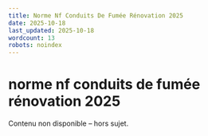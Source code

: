 ```yaml
---
title: Norme Nf Conduits De Fumée Rénovation 2025
date: 2025-10-18
last_updated: 2025-10-18
wordcount: 13
robots: noindex
---
```


# norme nf conduits de fumée rénovation 2025

Contenu non disponible – hors sujet.